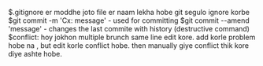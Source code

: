 $.gitignore er moddhe joto file er naam lekha hobe git segulo ignore korbe
$git commit -m 'Cx: message' - used for committing
$git commit --amend 'message' - changes the last commite with history (destructive command)
$conflict: hoy jokhon multiple brunch same line edit kore. add korle problem hobe na , but edit korle conflict hobe. then manually giye conflict thik kore diye ashte hobe.

